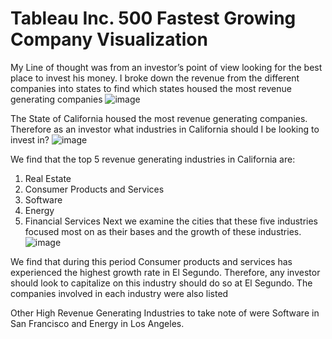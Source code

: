 # Tableau  Inc. 500 Fastest Growing Company Visualization
 
My Line of thought was from an investor’s point of view looking for the best place to invest his money.
I broke down the revenue from the different companies into states to find which states housed the most revenue generating companies
![image](https://user-images.githubusercontent.com/57400033/120901460-eaad1780-c5ef-11eb-8420-470d4864fe5b.png)

The State of California housed the most revenue generating companies. 
Therefore as an investor what industries in California should I be looking to invest in?
![image](https://user-images.githubusercontent.com/57400033/120901468-f26cbc00-c5ef-11eb-9bde-2ad058fadf12.png)

We find that the top 5 revenue generating industries in California are:
1.	Real Estate
2.	Consumer Products and Services
3.	Software
4.	Energy
5.	Financial Services
Next we examine the cities that these five industries focused most on as their bases and the growth of these industries.
![image](https://user-images.githubusercontent.com/57400033/120901474-f8629d00-c5ef-11eb-9667-cd53c60a653a.png)

We find that during this period Consumer products and services has experienced the highest growth rate in El Segundo. Therefore, any investor should look to capitalize on this industry should do so at El Segundo.
The companies involved in each industry were also listed
 
Other High Revenue Generating Industries to take note of were Software in San Francisco and Energy in Los Angeles.
